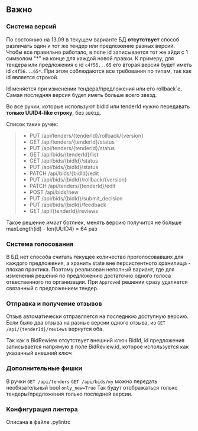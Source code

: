 ## Важно
### Система версий

По состоянию на 13.09 в текущем варианте БД **отсутствует** способ различать один и тот же тендер или предложение разных версий.
Чтобы все правильно работало, в поле id записывается тот же айди с 1 символом "\*" на конце для каждой новой правки.
К примеру, для тендера или предложения с id `c4f56...65` его вторая версия будет иметь id `c4f56...65*`. 
При этом соблюдаются все требования по типам, так как id является строкой.

Id меняется при изменении тендера/предложения или его rollback`e. 
Самая последняя версия будет иметь больше всего звезд.

Во все ручки, которые используют bidId или tenderId нужно передавать **только UUID4-like строку**, без звёзд.

Список таких ручек:
> - PUT /api/tenders/{tenderId}/rollback/{version}
> - GET /api/tenders/{tenderId}/status
> - PUT /api/tenders/{tenderId}/status
> - GET /api/bids/{tenderId}/list
> - GET /api/bids/{bidId}/status
> - PUT /api/bids/{bidId}/status
> - PATCH /api/bids/{bidId}/edit
> - PUT /api/bids/{bidId}/rollback/{version}
> - PATCH /api/tenders/{tenderId}/edit
> - POST /api/bids/new
> - PUT /api/bids/{bidId}/submit_decision
> - PUT /api/bids/{bidId}/feedback
> - GET /api/{tenderId}/reviews


Такое решение *имеет* ботлнек, менять версию получится не больше maxLength(id) - len(UUID4) = 64 раз

### Система голосования

В БД нет способа считать текущее количество проголосовавших для каждого предложения, а хранить state вне персистентного хранилища - плохая практика.
Поэтому реализован неполный вариант, где для изменения решения по предложению достаточно одного голоса отвественного по организации.
При `Approved` решении сразу удаляется связанный с предложением тендер.

### Отправка и получение отзывов

Отзыв автоматически отправляется на последнюю доступную версию. 
Если было два отзыва на разные версии одного отзыва, из `GET /api/{tenderId}/reviews` вернутся оба.

Так как в BidRewiew отсутствует внешний ключ BidId, id предложения записывается напрямую в поле BidReview\.id, которое используется как указанный внешний ключ

### Дополнительные фишки
В ручки 
`GET /api/tenders`
 `GET /api/bids/my` 
можно передать необязательный bool `only_new=True` 
Так будут отображаться только тендеры/предложения только последней версии.

### Конфигурация линтера
Описана в файле .pylintrc



